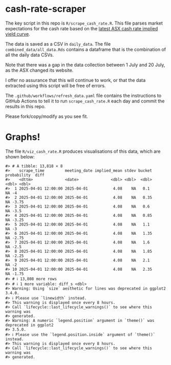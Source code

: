 
<!-- README.md is generated from README.Rmd. Please edit that file -->

# cash-rate-scraper

The key script in this repo is `R/scrape_cash_rate.R`. This file parses
market expectations for the cash rate based on the [latest ASX cash rate
implied yield
curve](https://www.asx.com.au/markets/trade-our-derivatives-market/futures-market/rba-rate-tracker).

The data is saved as a CSV in `daily_data`. The file
`combined_data/all_data.Rds` contains a dataframe that is the
combination of all the daily data CSVs.

Note that there was a gap in the data collection between 1 July and 20
July, as the ASX changed its website.

I offer no assurance that this will continue to work, or that the data
extracted using this script will be free of errors.

The `.github/workflows/refresh_data.yaml` file contains the instructions
to GitHub Actions to tell it to run `scrape_cash_rate.R` each day and
commit the results in this repo.

Please fork/copy/modify as you see fit.

# Graphs!

The file `R/viz_cash_rate.R` produces visualisations of this data, which
are shown below:

    #> # A tibble: 13,818 × 8
    #>    scrape_time         meeting_date implied_mean stdev bucket probability  diff
    #>    <dttm>              <date>              <dbl> <dbl>  <dbl>       <dbl> <dbl>
    #>  1 2025-04-01 12:00:00 2025-04-01           4.08    NA   0.1           NA -4   
    #>  2 2025-04-01 12:00:00 2025-04-01           4.08    NA   0.35          NA -3.75
    #>  3 2025-04-01 12:00:00 2025-04-01           4.08    NA   0.6           NA -3.5 
    #>  4 2025-04-01 12:00:00 2025-04-01           4.08    NA   0.85          NA -3.25
    #>  5 2025-04-01 12:00:00 2025-04-01           4.08    NA   1.1           NA -3   
    #>  6 2025-04-01 12:00:00 2025-04-01           4.08    NA   1.35          NA -2.75
    #>  7 2025-04-01 12:00:00 2025-04-01           4.08    NA   1.6           NA -2.5 
    #>  8 2025-04-01 12:00:00 2025-04-01           4.08    NA   1.85          NA -2.25
    #>  9 2025-04-01 12:00:00 2025-04-01           4.08    NA   2.1           NA -2   
    #> 10 2025-04-01 12:00:00 2025-04-01           4.08    NA   2.35          NA -1.75
    #> # ℹ 13,808 more rows
    #> # ℹ 1 more variable: diff_s <dbl>
    #> Warning: Using `size` aesthetic for lines was deprecated in ggplot2 3.4.0.
    #> ℹ Please use `linewidth` instead.
    #> This warning is displayed once every 8 hours.
    #> Call `lifecycle::last_lifecycle_warnings()` to see where this warning was
    #> generated.
    #> Warning: A numeric `legend.position` argument in `theme()` was deprecated in ggplot2
    #> 3.5.0.
    #> ℹ Please use the `legend.position.inside` argument of `theme()` instead.
    #> This warning is displayed once every 8 hours.
    #> Call `lifecycle::last_lifecycle_warnings()` to see where this warning was
    #> generated.
